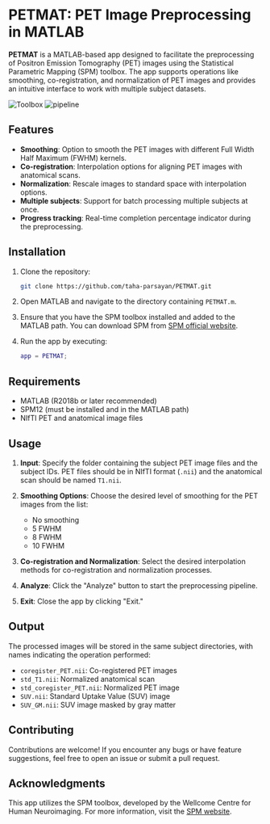 # PETMAT: PET Image Preprocessing in MATLAB

**PETMAT** is a MATLAB-based app designed to facilitate the preprocessing of Positron Emission Tomography (PET) images using the Statistical Parametric Mapping (SPM) toolbox. The app supports operations like smoothing, co-registration, and normalization of PET images and provides an intuitive interface to work with multiple subject datasets. 

![Toolbox](https://github.com/user-attachments/assets/89d34f3f-4425-418e-9d68-260dcc660526)
![pipeline](https://github.com/user-attachments/assets/3eaf19bf-1c4c-4b85-8b69-b028a09a1275)

## Features

- **Smoothing**: Option to smooth the PET images with different Full Width Half Maximum (FWHM) kernels.
- **Co-registration**: Interpolation options for aligning PET images with anatomical scans.
- **Normalization**: Rescale images to standard space with interpolation options.
- **Multiple subjects**: Support for batch processing multiple subjects at once.
- **Progress tracking**: Real-time completion percentage indicator during the preprocessing.

## Installation

1. Clone the repository:
    ```bash
    git clone https://github.com/taha-parsayan/PETMAT.git
    ```

2. Open MATLAB and navigate to the directory containing `PETMAT.m`.

3. Ensure that you have the SPM toolbox installed and added to the MATLAB path. You can download SPM from [SPM official website](https://www.fil.ion.ucl.ac.uk/spm/).

4. Run the app by executing:
    ```matlab
    app = PETMAT;
    ```

## Requirements

- MATLAB (R2018b or later recommended)
- SPM12 (must be installed and in the MATLAB path)
- NIfTI PET and anatomical image files

## Usage

1. **Input**: Specify the folder containing the subject PET image files and the subject IDs. PET files should be in NIfTI format (`.nii`) and the anatomical scan should be named `T1.nii`.

2. **Smoothing Options**: Choose the desired level of smoothing for the PET images from the list:
    - No smoothing
    - 5 FWHM
    - 8 FWHM
    - 10 FWHM

3. **Co-registration and Normalization**: Select the desired interpolation methods for co-registration and normalization processes.

4. **Analyze**: Click the "Analyze" button to start the preprocessing pipeline.

5. **Exit**: Close the app by clicking "Exit."

## Output

The processed images will be stored in the same subject directories, with names indicating the operation performed:
- `coregister_PET.nii`: Co-registered PET images
- `std_T1.nii`: Normalized anatomical scan
- `std_coregister_PET.nii`: Normalized PET image
- `SUV.nii`: Standard Uptake Value (SUV) image
- `SUV_GM.nii`: SUV image masked by gray matter

## Contributing

Contributions are welcome! If you encounter any bugs or have feature suggestions, feel free to open an issue or submit a pull request.

## Acknowledgments

This app utilizes the SPM toolbox, developed by the Wellcome Centre for Human Neuroimaging. For more information, visit the [SPM website](https://www.fil.ion.ucl.ac.uk/spm/).

